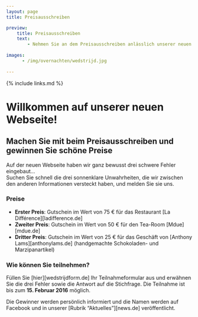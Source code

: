 ```yaml
---
layout: page
title: Preisausschreiben

preview:
    title: Preisausschreiben
    text: 
        - Nehmen Sie an dem Preisausschreiben anlässlich unserer neuen Webseite teil und nutzen Sie Ihre Chance, schöne Preise zu gewinnen!
        
images:
      - /img/overnachten/wedstrijd.jpg
      
---
```


{% include links.md %}

# Willkommen auf unserer neuen Webseite!

## Machen Sie mit beim Preisausschreiben und gewinnen Sie schöne Preise

Auf der neuen Webseite haben wir ganz bewusst drei schwere Fehler eingebaut...<br> 
Suchen Sie schnell die drei sonnenklare Unwahrheiten, die wir zwischen den anderen Informationen versteckt haben, und melden Sie sie uns.


### Preise

- **Erster Preis**: Gutschein im Wert von 75 € für das Restaurant [La Différence][ladifference.de]
- **Zweiter Preis**: Gutschein im Wert von 50 € für den Tea-Room [Mdue][mdue.de]
- **Dritter Preis**: Gutschein im Wert von 25 € für das Geschäft von [Anthony Lams][anthonylams.de] (handgemachte Schokoladen- und Marzipanartikel)

### Wie können Sie teilnehmen?

Füllen Sie [hier][wedstrijdform.de] Ihr Teilnahmeformular aus und erwähnen Sie die drei Fehler sowie die Antwort auf die Stichfrage. Die Teilnahme ist bis zum **15. Februar 2016** möglich.

Die Gewinner werden persönlich informiert und die Namen werden auf Facebook und in unserer [Rubrik “Aktuelles”][news.de] veröffentlicht.
